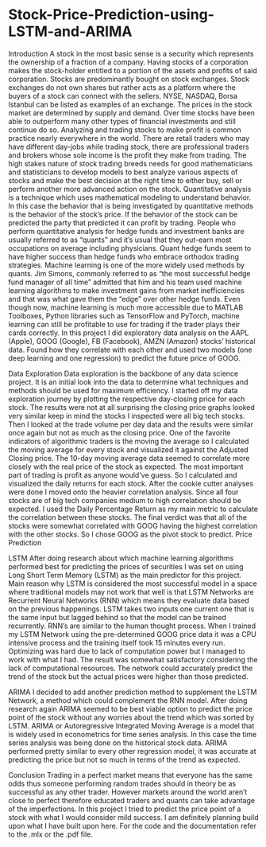 # Stock-Price-Prediction-using-LSTM-and-ARIMA

Introduction
A stock in the most basic sense is a security which represents the ownership of a fraction of a company. Having stocks of a corporation makes the stock-holder entitled to a portion of the assets and profits of said corporation.
Stocks are predominantly bought on stock exchanges. Stock exchanges do not own shares but rather acts as a platform where the buyers of a stock can connect with the sellers. NYSE, NASDAQ, Borsa Istanbul can be listed as examples of an exchange.
The prices in the stock market are determined by supply and demand. Over time stocks have been able to outperform many other types of financial investments and still continue do so.
Analyzing and trading stocks to make profit is common practice nearly everywhere in the world. There are retail traders who may have different day-jobs while trading stock, there are professional traders and brokers whose sole income is the profit they make from trading. The high stakes nature of stock trading breeds needs for good mathematicians and statisticians to develop models to best analyze various aspects of stocks and make the best decision at the right time to either buy, sell or perform another more advanced action on the stock.
Quantitative analysis is a technique which uses mathematical modeling to understand behavior. In this case the behavior that is being investigated by quantitative methods is the behavior of the stock’s price. If the behavior of the stock can be predicted the party that predicted it can profit by trading. People who perform quantitative analysis for hedge funds and investment banks are usually referred to as “quants” and it’s usual that they out-earn most occupations on average including physicians. Quant hedge funds seem to have higher success than hedge funds who embrace orthodox trading strategies.
Machine learning is one of the more widely used methods by quants. Jim Simons, commonly referred to as “the most successful hedge fund manager of all time” admitted that him and his team used machine learning algorithms to make investment gains from market inefficiencies and that was what gave them the “edge” over other hedge funds. Even though now, machine learning is much more accessible due to MATLAB Toolboxes, Python libraries such as TensorFlow and PyTorch, machine learning can still be profitable to use for trading if the trader plays their cards correctly.
In this project I did exploratory data analysis on the AAPL (Apple), GOOG (Google), FB (Facebook), AMZN (Amazon) stocks’ historical data. Found how they correlate with each other and used two models (one deep learning and one regression) to predict the future price of GOOG.

Data Exploration
Data exploration is the backbone of any data science project. It is an initial look into the data to determine what techniques and methods should be used for maximum efficiency.
I started off my data exploration journey by plotting the respective day-closing price for each stock. The results were not at all surprising the closing price graphs looked very similar keep in mind the stocks I inspected were all big tech stocks. Then I looked at the trade volume per day data and the results were similar once again but not as much as the closing price.
 One of the favorite indicators of algorithmic traders is the moving the average so I calculated the moving average for every stock and visualized it against the Adjusted Closing price. The 10-day moving average data seemed to correlate more closely with the real price of the stock as expected.
The most important part of trading is profit as anyone would’ve guess. So I calculated and visualized the daily returns for each stock.
After the cookie cutter analyses were done I moved onto the heavier correlation analysis. Since all four stocks are of big tech companies medium to high correlation should be expected. I used the Daily Percentage Return as my main metric to calculate the correlation between these stocks. The final verdict was that all of the stocks were somewhat correlated with GOOG having the highest correlation with the other stocks. So I chose GOOG as the pivot stock to predict.
Price Prediction

LSTM
After doing research about which machine learning algorithms performed best for predicting the prices of securities I was set on using Long Short Term Memory (LSTM) as the main predictor for this project. Main reason why LSTM is considered the most successful model in a space where traditional models may not work that well is that LSTM Networks are Recurrent Neural Networks (RNN) which means they evaluate data based on the previous happenings. LSTM takes two inputs one current one that is the same input but lagged behind so that the model can be trained recurrently. RNN’s are similar to the human thought process.
When I trained my LSTM Network using the pre-determined GOOG price data it was a CPU intensive process and the training itself took 15 minutes every run. Optimizing was hard due to lack of computation power but I managed to work with what I had.
The result was somewhat satisfactory considering the lack of computational resources. The network could accurately predict the trend of the stock but the actual prices were higher than those predicted.

ARIMA
I decided to add another prediction method to supplement the LSTM Network, a method which could complement the RNN model. After doing research again ARIMA seemed to be best viable option to predict the price point of the stock without any worries about the trend which was sorted by LSTM.
ARIMA or Autoregressive Integrated Moving Average is a model that is widely used in econometrics for time series analysis. In this case the time series analysis was being done on the historical stock data.
ARIMA performed pretty similar to every other regression model, it was accurate at predicting the price but not so much in terms of the trend as expected.

Conclusion
Trading in a perfect market means that everyone has the same odds thus someone performing random trades should in theory be as successful as any other trader. However markets around the world aren’t close to perfect therefore educated traders and quants can take advantage of the imperfections. In this project I tried to predict the price point of a stock with what I would consider mild success. I am definitely planning build upon what I have built upon here. For the code and the documentation refer to the .mlx or the .pdf file.
